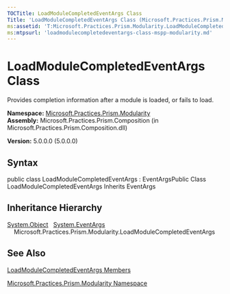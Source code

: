 ```yaml
---
TOCTitle: LoadModuleCompletedEventArgs Class
Title: 'LoadModuleCompletedEventArgs Class (Microsoft.Practices.Prism.Modularity)'
ms:assetid: 'T:Microsoft.Practices.Prism.Modularity.LoadModuleCompletedEventArgs'
ms:mtpsurl: 'loadmodulecompletedeventargs-class-mspp-modularity.md'
---
```


# LoadModuleCompletedEventArgs Class

Provides completion information after a module is loaded, or fails to load.

**Namespace:** [Microsoft.Practices.Prism.Modularity](https://msdn.microsoft.com/library/microsoft.practices.prism.modularity)
**Assembly:** Microsoft.Practices.Prism.Composition (in Microsoft.Practices.Prism.Composition.dll)

**Version:** 5.0.0.0 (5.0.0.0)

## Syntax
public class LoadModuleCompletedEventArgs : EventArgsPublic Class LoadModuleCompletedEventArgs Inherits EventArgs

## Inheritance Hierarchy

[System.Object](http://msdn.microsoft.com/en-us/library/e5kfa45b)
  [System.EventArgs](http://msdn.microsoft.com/en-us/library/118wxtk3)
    Microsoft.Practices.Prism.Modularity.LoadModuleCompletedEventArgs

## See Also
[LoadModuleCompletedEventArgs Members](https://msdn.microsoft.com/allmembers.t:microsoft.practices.prism.modularity.loadmodulecompletedeventargs)

[Microsoft.Practices.Prism.Modularity Namespace](https://msdn.microsoft.com/library/microsoft.practices.prism.modularity)
